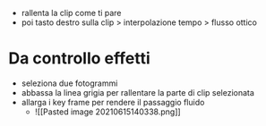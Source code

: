 - rallenta la clip come ti pare
- poi tasto destro sulla clip > interpolazione tempo > flusso ottico


# Da controllo effetti
- seleziona due fotogrammi
- abbassa la linea grigia per rallentare la parte di clip selezionata
- allarga i key frame per rendere il passaggio fluido
	- ![[Pasted image 20210615140338.png]]	